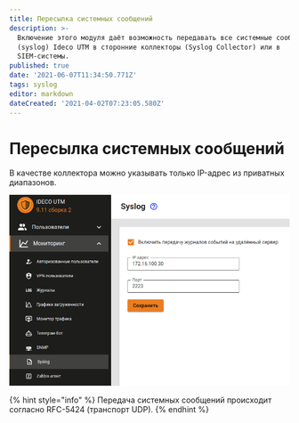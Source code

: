 ```yaml
---
title: Пересылка системных сообщений
description: >-
  Включение этого модуля даёт возможность передавать все системные сообщения
  (syslog) Ideco UTM в сторонние коллекторы (Syslog Collector) или в
  SIEM-системы.
published: true
date: '2021-06-07T11:34:50.771Z'
tags: syslog
editor: markdown
dateCreated: '2021-04-02T07:23:05.580Z'
---
```


# Пересылка системных сообщений

В качестве коллектора можно указывать только IP-адрес из приватных диапазонов.

![](../.gitbook/assets/syslog.png)

{% hint style="info" %}
Передача системных сообщений происходит согласно RFC-5424 \(транспорт UDP\).
{% endhint %}

